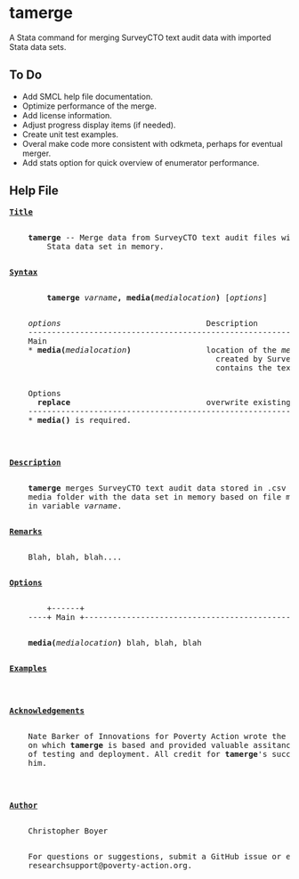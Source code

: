 # tamerge
A Stata command for merging SurveyCTO text audit data with imported Stata data sets.

## To Do 
- Add SMCL help file documentation.
- Optimize performance of the merge.
- Add license information.
- Adjust progress display items (if needed).
- Create unit test examples.
- Overal make code more consistent with odkmeta, perhaps for eventual merger.
- Add stats option for quick overview of enumerator performance.

## Help File

<pre>
<b><u>Title</u></b>
<p>
    <b>tamerge</b> -- Merge data from SurveyCTO text audit files with SurveyCTO
        Stata data set in memory.
<p>
<a name="syntax"></a><b><u>Syntax</u></b>
<p>
        <b>tamerge</b> <i>varname</i><b>,</b> <b>media(</b><i>medialocation</i><b>)</b> [<i>options</i>]
<p>
    <i>options</i>                               Description
    -------------------------------------------------------------------------
    Main
    * <b>media(</b><i>medialocation</i><b>)</b>                location of the<i> media folder</i>
                                            created by SurveyCTO that
                                            contains the text audit data
<p>
    Options
      <b>replace</b>                             overwrite existing <i>filename</i>
    -------------------------------------------------------------------------
    * <b>media()</b> is required.
<p>
<p>
<a name="description"></a><b><u>Description</u></b>
<p>
    <b>tamerge</b> merges SurveyCTO text audit data stored in .csv files in the
    media folder with the data set in memory based on file mapping contained
    in variable<i> varname</i>.
<p>
<a name="remarks"></a><b><u>Remarks</u></b>
<p>
    Blah, blah, blah....
<p>
<a name="options"></a><b><u>Options</u></b>
<p>
        +------+
    ----+ Main +-------------------------------------------------------------
<p>
    <b>media(</b><i>medialocation</i><b>)</b> blah, blah, blah
<p>
<a name="examples"></a><b><u>Examples</u></b>
<p>
<p>
<a name="acknowledgements"></a><b><u>Acknowledgements</u></b>
<p>
    Nate Barker of Innovations for Poverty Action wrote the original do-file
    on which <b>tamerge</b> is based and provided valuable assitance in all aspects
    of testing and deployment. All credit for <b>tamerge</b>'s success should go to
    him.
<p>
<p>
<a name="author"></a><b><u>Author</u></b>
<p>
    Christopher Boyer
<p>
    For questions or suggestions, submit a GitHub issue or e-mail
    researchsupport@poverty-action.org.
<p>
<p>
</pre>